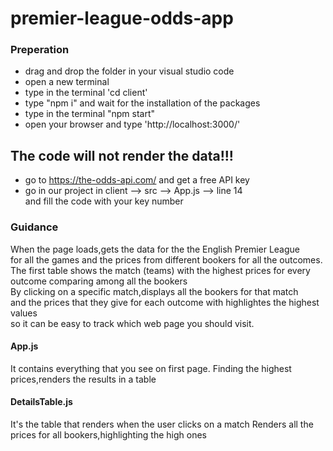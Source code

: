 # premier-league-odds-app

### Preperation  
- drag and drop the folder in your visual studio code
- open a new terminal
- type in the terminal 'cd client'
- type "npm i" and wait for the installation of the packages
- type in the terminal "npm start"
- open your browser and type 'http://localhost:3000/'

## The code will not render the data!!!
- go to https://the-odds-api.com/ and get a free API key
- go in our project in client --> src --> App.js --> line 14  
  and fill the code with your key number

### Guidance 
When the page loads,gets the data for the the English Premier League  
for all the games and the prices from different bookers for all the outcomes.  
The first table shows the match (teams) with the highest prices 
for every outcome comparing among all the bookers  
By clicking on a specific match,displays all the bookers for that match  
and the prices that they give for each outcome with highlightes the highest values  
so it can be easy to track which web page you should visit.
#### App.js
It contains everything that you see on first page. 
Finding the highest prices,renders the results in a table
#### DetailsTable.js  
It's the table that renders when the user clicks on a match
Renders all the prices for all bookers,highlighting the high ones

